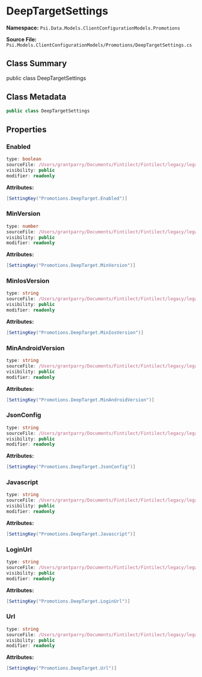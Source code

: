 # DeepTargetSettings

**Namespace:** `Psi.Data.Models.ClientConfigurationModels.Promotions`

**Source File:** `Psi.Models.ClientConfigurationModels/Promotions/DeepTargetSettings.cs`

## Class Summary

public class DeepTargetSettings

## Class Metadata

```typescript
public class DeepTargetSettings
```

## Properties

### Enabled

```typescript
type: boolean
sourceFile: /Users/grantparry/Documents/Fintilect/Fintilect/legacy/legacy-apis/Psi.Models.ClientConfigurationModels/Promotions/DeepTargetSettings.cs
visibility: public
modifier: readonly
```

**Attributes:**
```csharp
[SettingKey("Promotions.DeepTarget.Enabled")]
```

### MinVersion

```typescript
type: number
sourceFile: /Users/grantparry/Documents/Fintilect/Fintilect/legacy/legacy-apis/Psi.Models.ClientConfigurationModels/Promotions/DeepTargetSettings.cs
visibility: public
modifier: readonly
```

**Attributes:**
```csharp
[SettingKey("Promotions.DeepTarget.MinVersion")]
```

### MinIosVersion

```typescript
type: string
sourceFile: /Users/grantparry/Documents/Fintilect/Fintilect/legacy/legacy-apis/Psi.Models.ClientConfigurationModels/Promotions/DeepTargetSettings.cs
visibility: public
modifier: readonly
```

**Attributes:**
```csharp
[SettingKey("Promotions.DeepTarget.MinIosVersion")]
```

### MinAndroidVersion

```typescript
type: string
sourceFile: /Users/grantparry/Documents/Fintilect/Fintilect/legacy/legacy-apis/Psi.Models.ClientConfigurationModels/Promotions/DeepTargetSettings.cs
visibility: public
modifier: readonly
```

**Attributes:**
```csharp
[SettingKey("Promotions.DeepTarget.MinAndroidVersion")]
```

### JsonConfig

```typescript
type: string
sourceFile: /Users/grantparry/Documents/Fintilect/Fintilect/legacy/legacy-apis/Psi.Models.ClientConfigurationModels/Promotions/DeepTargetSettings.cs
visibility: public
modifier: readonly
```

**Attributes:**
```csharp
[SettingKey("Promotions.DeepTarget.JsonConfig")]
```

### Javascript

```typescript
type: string
sourceFile: /Users/grantparry/Documents/Fintilect/Fintilect/legacy/legacy-apis/Psi.Models.ClientConfigurationModels/Promotions/DeepTargetSettings.cs
visibility: public
modifier: readonly
```

**Attributes:**
```csharp
[SettingKey("Promotions.DeepTarget.Javascript")]
```

### LoginUrl

```typescript
type: string
sourceFile: /Users/grantparry/Documents/Fintilect/Fintilect/legacy/legacy-apis/Psi.Models.ClientConfigurationModels/Promotions/DeepTargetSettings.cs
visibility: public
modifier: readonly
```

**Attributes:**
```csharp
[SettingKey("Promotions.DeepTarget.LoginUrl")]
```

### Url

```typescript
type: string
sourceFile: /Users/grantparry/Documents/Fintilect/Fintilect/legacy/legacy-apis/Psi.Models.ClientConfigurationModels/Promotions/DeepTargetSettings.cs
visibility: public
modifier: readonly
```

**Attributes:**
```csharp
[SettingKey("Promotions.DeepTarget.Url")]
```
